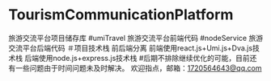 # TourismCommunicationPlatform
旅游交流平台项目储存库
#umiTravel
旅游交流平台前端代码
#nodeService
旅游交流平台后端代码
＃项目技术栈
前后端分离
前端使用react.js+Umi.js+Dva.js技术栈
后端使用node.js+express.js技术栈
#后期不排除继续优化的可能，目前还有一些问题由于时间问题未及时解决。
欢迎指点，邮箱：1720564643@qq.com
